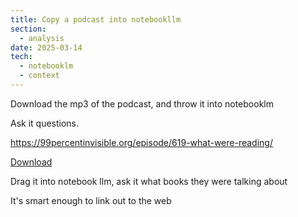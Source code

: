 ```yaml
---
title: Copy a podcast into notebookllm
section:
  - analysis
date: 2025-03-14
tech:
  - notebooklm
  - context
---
```


Download the mp3 of the podcast, and throw it into notebooklm

Ask it questions.

https://99percentinvisible.org/episode/619-what-were-reading/

[Download](https://99percentinvisible.org/episode/619-what-were-reading/download)

Drag it into notebook llm, ask it what books they were talking about

It's smart enough to link out to the web
